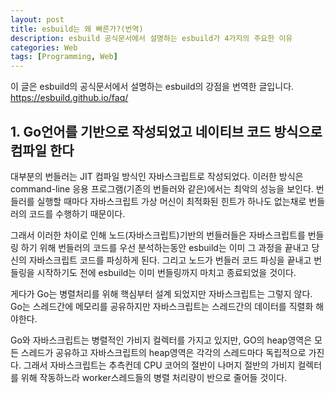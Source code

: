 ```yaml
---
layout: post
title: esbuild는 왜 빠른가?(번역)
description: esbuild 공식문서에서 설명하는 esbuild가 4가지의 주요한 이유
categories: Web
tags: [Programming, Web]
---
```



이 글은 esbuild의 공식문서에서 설명하는 esbuild의 강점을 번역한 글입니다.
<https://esbuild.github.io/faq/>

## 1. Go언어를 기반으로 작성되었고 네이티브 코드 방식으로 컴파일 한다

대부분의 번들러는 JIT 컴파일 방식인 자바스크립트로 작성되었다. 이러한 방식은 command-line 응용 프로그램(기존의 번들러와 같은)에서는 최악의 성능을 보인다. 번들러를 실행할 때마다 자바스크립트 가상 머신이 최적화된 힌트가 하나도 없는채로 번들러의 코드를 수행하기 때문이다.

그래서 이러한 차이로 인해 노드(자바스크립트)기반의 번들러들은 자바스크립트를 번들링 하기 위해 번들러의 코드를 우선 분석하는동안 esbuild는 이미 그 과정을 끝내고 당신의 자바스크립트 코드를 파싱하게 된다. 그리고 노드가 번들러 코드 파싱을 끝내고 번들링을 시작하기도 전에 esbuild는 이미 번들링까지 마치고 종료되었을 것이다.

게다가 Go는 병렬처리를 위해 핵심부터 설계 되었지만 자바스크립트는 그렇지 않다. Go는 스레드간에 메모리를 공유하지만 자바스크립트는 스레드간의 데이터를 직렬화 해야한다.

Go와 자바스크립트는 병렬적인 가비지 컬렉터를 가지고 있지만, GO의 heap영역은 모든 스레드가 공유하고 자바스크립트의 heap영역은 각각의 스레드마다 독립적으로 가진다. 그래서 자바스크립트는 추측컨데 CPU 코어의 절반이 나머지 절반의 가비지 컬렉터를 위해 작동하느라 worker스레드들의 병렬 처리량이 반으로 줄어들 것이다.
